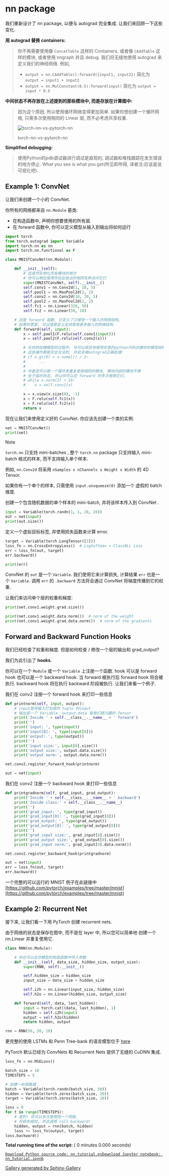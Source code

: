 # nn package

我们重新设计了 nn package, 以便与 autograd 完全集成. 让我们来回顾一下这些变化.

**用 autograd 替换 containers:**

> 你不再需要使用像 `ConcatTable` 这样的 Containers, 或者像 `CAddTable` 这样的模块, 或者使用 nngraph 并且 debug. 我们将无缝地使用 autograd 来定义我们的神经网络. 例如,
> 
> *   `output = nn.CAddTable():forward({input1, input2})` 简化为 `output = input1 + input2`
> *   `output = nn.MulConstant(0.5):forward(input)` 简化为 `output = input * 0.5`

**中间状态不再存放在上述提到的那些模块中, 而是存放在计算图中:**

> 因为这个原因, 所以使用循环网络变得更加简单. 如果你想创建一个循环网络, 只需多次使用相同的 Linear 层, 而不必考虑共享权重.
> 
> ![torch-nn-vs-pytorch-nn](img/e371c3836f0dc3f1fdb72f3e6ab42813.jpg)
> 
> torch-nn-vs-pytorch-nn

**Simplified debugging:**

> 使用Python的pdb调试器进行调试是直观的, 调试器和堆栈跟踪在发生错误的地方停止. What you see is what you get(所见即所得, 译者注:应该是说可视化吧).

## Example 1: ConvNet

让我们来创建一个小的 ConvNet.

你所有的网络都来自 `nn.Module` 基类:

*   在构造函数中, 声明你想要使用的所有层.
*   在 forward 函数中, 你可以定义模型从输入到输出将如何运行

```py
import torch
from torch.autograd import Variable
import torch.nn as nn
import torch.nn.functional as F

class MNISTConvNet(nn.Module):

    def __init__(self):
        # 这是你实例化所有模块的地方
        # 你可以稍后使用你在此给出的相同名称访问它们
        super(MNISTConvNet, self).__init__()
        self.conv1 = nn.Conv2d(1, 10, 5)
        self.pool1 = nn.MaxPool2d(2, 2)
        self.conv2 = nn.Conv2d(10, 20, 5)
        self.pool2 = nn.MaxPool2d(2, 2)
        self.fc1 = nn.Linear(320, 50)
        self.fc2 = nn.Linear(50, 10)

    # 这是 forward 函数, 它定义了只接受一个输入的网络结构,
    # 如果你愿意, 可以随意定义支持使用更多输入的网络结构.
    def forward(self, input):
        x = self.pool1(F.relu(self.conv1(input)))
        x = self.pool2(F.relu(self.conv2(x)))

        # 在你的创建模型的过程中, 你可以疯狂地使用任意的python代码创建你的模型结构,
        # 这些操作都是完全合法的, 并且会被autograd正确处理:
        # if x.gt(0) > x.numel() / 2:
        #      ...
        #
        # 你甚至可以做一个循环来重复使用相同的模块, 模块内部的模块不再
        # 处于临时状态, 所以你可以在 forward 时多次使用它们.
        # while x.norm(2) < 10:
        #    x = self.conv1(x)

        x = x.view(x.size(0), -1)
        x = F.relu(self.fc1(x))
        x = F.relu(self.fc2(x))
        return x

```

现在让我们来使用定义好的 ConvNet. 你应该先创建一个类的实例.

```py
net = MNISTConvNet()
print(net)

```

Note

`torch.nn` 只支持 mini-batches , 整个 `torch.nn` package 只支持输入 mini-batch 格式的样本, 而不支持输入单个样本.

例如, `nn.Conv2d` 将采用 `nSamples x nChannels x Height x Width` 的 4D Tensor.

如果你有一个单个的样本, 只需使用 `input.unsqueeze(0)` 添加一个 虚假的 batch 维度.

创建一个包含随机数据的单个样本的 mini-batch, 并将该样本传入到 ConvNet .

```py
input = Variable(torch.randn(1, 1, 28, 28))
out = net(input)
print(out.size())

```

定义一个虚拟目标标签, 并使用损失函数来计算 error.

```py
target = Variable(torch.LongTensor([3]))
loss_fn = nn.CrossEntropyLoss()  # LogSoftmax + ClassNLL Loss
err = loss_fn(out, target)
err.backward()

print(err)

```

ConvNet 的 `out` 是一个 `Variable`. 我们使用它来计算损失, 计算结果 `err` 也是一个 `Variable`. 调用 `err` 的 `.backward` 方法将会通过 ConvNet 将梯度传播到它的权重.

让我们来访问单个层的权重和梯度:

```py
print(net.conv1.weight.grad.size())

```

```py
print(net.conv1.weight.data.norm())  # norm of the weight
print(net.conv1.weight.grad.data.norm())  # norm of the gradients

```

## Forward and Backward Function Hooks

我们已经检查了权重和梯度. 但是如何检查 / 修改一个层的输出和 grad_output?

我们为此引出了 **hooks**.

你可以在一个 `Module` 或一个 `Variable` 上注册一个函数. hook 可以是 forward hook 也可以是一个 backward hook. 当 forward 被执行后 forward hook 将会被执行. backward hook 将在执行 backward 阶段被执行. 让我们来看一个例子.

我们在 conv2 注册一个 forward hook 来打印一些信息

```py
def printnorm(self, input, output):
    # input是将输入打包成的 tuple 的input
    # 输出是一个 Variable. output.data 是我们感兴趣的 Tensor
    print('Inside ' + self.__class__.__name__ + ' forward')
    print('')
    print('input: ', type(input))
    print('input[0]: ', type(input[0]))
    print('output: ', type(output))
    print('')
    print('input size:', input[0].size())
    print('output size:', output.data.size())
    print('output norm:', output.data.norm())

net.conv2.register_forward_hook(printnorm)

out = net(input)

```

我们在 conv2 注册一个 backward hook 来打印一些信息

```py
def printgradnorm(self, grad_input, grad_output):
    print('Inside ' + self.__class__.__name__ + ' backward')
    print('Inside class:' + self.__class__.__name__)
    print('')
    print('grad_input: ', type(grad_input))
    print('grad_input[0]: ', type(grad_input[0]))
    print('grad_output: ', type(grad_output))
    print('grad_output[0]: ', type(grad_output[0]))
    print('')
    print('grad_input size:', grad_input[0].size())
    print('grad_output size:', grad_output[0].size())
    print('grad_input norm:', grad_input[0].data.norm())

net.conv2.register_backward_hook(printgradnorm)

out = net(input)
err = loss_fn(out, target)
err.backward()

```

一个完整的可以运行的 MNIST 例子在此链接中 [https://github.com/pytorch/examples/tree/master/mnist](https://github.com/pytorch/examples/tree/master/mnist)

## Example 2: Recurrent Net

接下来, 让我们看一下用 PyTorch 创建 recurrent nets.

由于网络的状态是保存在图中, 而不是在 layer 中, 所以您可以简单地 创建一个 nn.Linear 并重复使用它.

```py
class RNN(nn.Module):

    # 你也可以在你模型的构造函数中传入参数
    def __init__(self, data_size, hidden_size, output_size):
        super(RNN, self).__init__()

        self.hidden_size = hidden_size
        input_size = data_size + hidden_size

        self.i2h = nn.Linear(input_size, hidden_size)
        self.h2o = nn.Linear(hidden_size, output_size)

    def forward(self, data, last_hidden):
        input = torch.cat((data, last_hidden), 1)
        hidden = self.i2h(input)
        output = self.h2o(hidden)
        return hidden, output

rnn = RNN(50, 20, 10)

```

更完整的使用 LSTMs 和 Penn Tree-bank 的语言模型位于 [here](https://github.com/pytorch/examples/tree/master/word_language_model)

PyTorch 默认已经为 ConvNets 和 Recurrent Nets 提供了无缝的 CuDNN 集成.

```py
loss_fn = nn.MSELoss()

batch_size = 10
TIMESTEPS = 5

# 创建一些假数据
batch = Variable(torch.randn(batch_size, 50))
hidden = Variable(torch.zeros(batch_size, 20))
target = Variable(torch.zeros(batch_size, 10))

loss = 0
for t in range(TIMESTEPS):
    # 是的! 你可以多次使用同一个网络,
    # 将损失相加, 并且调用 call backward!
    hidden, output = rnn(batch, hidden)
    loss += loss_fn(output, target)
loss.backward()

```

**Total running time of the script:** ( 0 minutes 0.000 seconds)

[`Download Python source code: nn_tutorial.py`](../../_downloads/nn_tutorial.py)[`Download Jupyter notebook: nn_tutorial.ipynb`](../../_downloads/nn_tutorial.ipynb)

[Gallery generated by Sphinx-Gallery](https://sphinx-gallery.readthedocs.io)